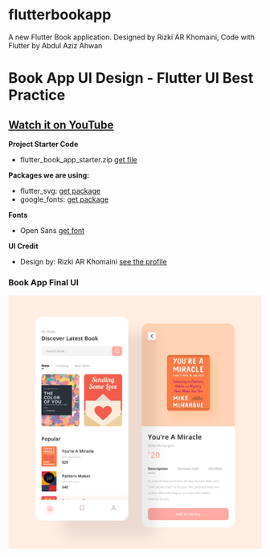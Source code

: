 # flutterbookapp

A new Flutter Book application. Designed by Rizki AR Khomaini, Code with Flutter by Abdul Aziz Ahwan

# Book App UI Design - Flutter UI Best Practice

## [Watch it on YouTube](https://youtu.be/yrdiuMW2oXM)

**Project Starter Code**
- flutter_book_app_starter.zip [get file](https://gum.co/MeXko)

**Packages we are using:**

- flutter_svg: [get package](https://pub.dev/packages/flutter_svg)
- google_fonts: [get package](https://pub.dev/packages/google_fonts)

**Fonts**

- Open Sans [get font](https://fonts.google.com/specimen/Open+Sans)

**UI Credit**

- Design by: Rizki AR Khomaini [see the profile](https://www.uplabs.com/rizskiykhomaini33)

### Book App Final UI

[![Book App UI Design](/ui.png)](https://www.uplabs.com/posts/moora-money-managing-app-ui-concept)
